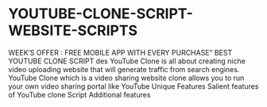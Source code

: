 # YOUTUBE-CLONE-SCRIPT-WEBSITE-SCRIPTS
WEEK’S OFFER : FREE MOBILE APP WITH EVERY PURCHASE”  BEST YOUTUBE CLONE SCRIPT  des YouTube Clone is all about creating niche video uploading website that will generate traffic from search engines.  YouTube Clone which is a video sharing website clone allows you to run your own video sharing portal like YouTube
Unique Features
Salient features of YouTube clone Script
Additional features
